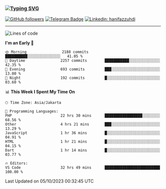 ### [![Typing SVG](https://readme-typing-svg.herokuapp.com?font=lato&size=22&lines=Hi+There+👋)](https://git.io/typing-svg) 

[![GitHub followers](https://img.shields.io/github/followers/hanifazzuhdi?label=Follow&style=social)](https://github.com/hanifazzuhdi/?tab=follow) 
[![Telegram Badge](https://img.shields.io/badge/-hanif0198-blue?style=social&logo=telegram&link=https://www.t.me/hanif0198/)](https://www.t.me/hanif0198/) 
[![Linkedin: hanifazzuhdi](https://img.shields.io/badge/-hanifazzuhdi-blue?style=flat-square&logo=Linkedin&logoColor=white&link=https://www.linkedin.com/in/hanif-az-zuhdi-69688019b/)](https://www.linkedin.com/in/hanif-az-zuhdi-69688019b/) 

<hr/>

<!--START_SECTION:waka-->
![Lines of code](https://img.shields.io/badge/From%20Hello%20World%20I%27ve%20Written-33.4%20million%20lines%20of%20code-blue)

**I'm an Early 🐤** 

```text
🌞 Morning                2188 commits        ██████████░░░░░░░░░░░░░░░   41.05 % 
🌆 Daytime                2257 commits        ███████████░░░░░░░░░░░░░░   42.35 % 
🌃 Evening                693 commits         ███░░░░░░░░░░░░░░░░░░░░░░   13.00 % 
🌙 Night                  192 commits         █░░░░░░░░░░░░░░░░░░░░░░░░   03.60 % 
```


📊 **This Week I Spent My Time On** 

```text
🕑︎ Time Zone: Asia/Jakarta

💬 Programming Languages: 
PHP                      22 hrs 30 mins      █████████████████░░░░░░░░   68.56 % 
Other                    4 hrs 21 mins       ███░░░░░░░░░░░░░░░░░░░░░░   13.29 % 
JavaScript               1 hr 36 mins        █░░░░░░░░░░░░░░░░░░░░░░░░   04.91 % 
HTML                     1 hr 21 mins        █░░░░░░░░░░░░░░░░░░░░░░░░   04.15 % 
Dart                     1 hr 14 mins        █░░░░░░░░░░░░░░░░░░░░░░░░   03.77 % 

🔥 Editors: 
VS Code                  32 hrs 49 mins      █████████████████████████   100.00 % 
```


 Last Updated on 05/10/2023 00:32:45 UTC
<!--END_SECTION:waka-->
